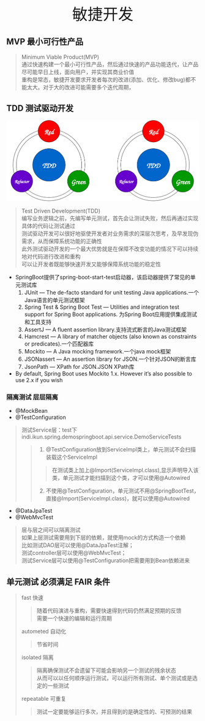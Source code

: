 <div style="text-align: center;font-size: 40px;">敏捷开发</div>

## MVP 最小可行性产品

> Minimum Viable Product(MVP) \
通过快速构建一个最小可行性产品，然后通过快速的产品功能迭代，让产品尽可能早日上线，面向用户，并实现其商业价值 \
重构是常态，敏捷开发要求开发者每次的改进(添加、优化、修改bug)都不能太大。对于大的改进可能需要多个迭代周期，


## TDD 测试驱动开发

![TDD](img/TDD.svg)

> Test Driven Development(TDD) \
编写业务逻辑之前，先编写单元测试，首先会让测试失败，然后再通过实现具体的代码让测试通过 \
测试驱动开发可以很好地驱使开发者对业务需求的深层次思考，及早发现伪需求，从而保障系统功能的正确性 \
此外测试驱动开发的一个最大优势就是在保障不改变功能的情况下可以持续地对代码进行改进和重构 \
可以让开发者既能够快速开发又能够保障系统功能的稳定性

- SpringBoot提供了spring-boot-start-test启动器，该启动器提供了常见的单元测试库
    1. JUnit — The de-facto standard for unit testing Java applications.一个Java语言的单元测试框架
    1. Spring Test & Spring Boot Test — Utilities and integration test support for Spring Boot applications. 为Spring
       Boot应用提供集成测试和工具支持
    1. AssertJ — A fluent assertion library.支持流式断言的Java测试框架
    1. Hamcrest — A library of matcher objects (also known as constraints or predicates).一个匹配器库
    1. Mockito — A Java mocking framework.一个java mock框架
    1. JSONassert — An assertion library for JSON.一个针对JSON的断言库
    1. JsonPath — XPath for JSON.JSON XPath库
- By default, Spring Boot uses Mockito 1.x. However it’s also possible to use 2.x if you wish

### 隔离测试 层层隔离

- @MockBean
- @TestConfiguration

> 测试Service层：test下indi.ikun.spring.demospringboot.api.service.DemoServiceTests
> > 1. @TestConfiguration放到ServiceImpl类上，单元测试不会扫描装载这个ServiceImpl
> > > 在测试类上加上@Import(ServiceImpl.class),显示声明导入该类，单元测试才能扫描到这个类，才可以使用@Autowired
> > 2. 不使用@TestConfiguration，单元测试不用@SpringBootTest，直接@Import(ServiceImpl.class)，就可以使用@Autowired

- @DataJpaTest
- @WebMvcTest

> 层与层之间可以隔离测试 \
> 如果上层测试需要用到下层的依赖，就使用mock的方式构造一个依赖 \
> 比如测试DAO层可以使用@DataJpaTest注解； \
> 测试controller层可以使用@WebMvcTest； \
> 测试Service层可以使用@TestConfiguration把需要用到Bean依赖进来


## 单元测试 必须满足 FAIR 条件

> fast 快速
> > 随着代码演进与重构，需要快速得到代码仍然满足预期的反馈\
> > 需要一个快速的编辑和运行周期
> 
> autometed 自动化
> > 节省时间
> 
> isolated 隔离
> > 隔离确保测试不会遗留下可能会影响另一个测试的残余状态 \
> > 从而可以以任何顺序运行测试，可以运行所有测试、单个测试或是选定的一些测试
> 
> repeatable 可重复
> > 测试一定要能够运行多次，并且得到的是确定性的、可预测的结果